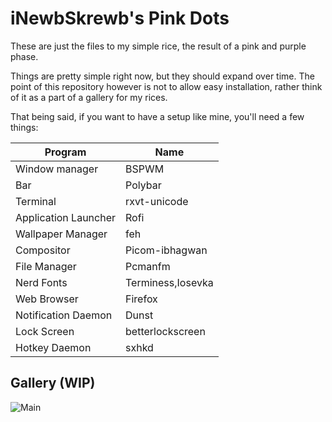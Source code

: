 # iNewbSkrewb's Pink Dots
These are just the files to my simple rice, the result of a pink and purple phase.

Things are pretty simple right now, but they should expand over time. The point of this repository however is not to allow easy installation, rather think of it as a part of a gallery for my rices.

That being said, if you want to have a setup like mine, you'll need a few things:

| Program               | Name              |
| --------------------- | ----              |
| Window manager        | BSPWM             |
| Bar                   | Polybar           |
| Terminal              | rxvt-unicode      |
| Application Launcher  | Rofi              |
| Wallpaper Manager     | feh               |
| Compositor            | Picom-ibhagwan    |
| File Manager          | Pcmanfm           |
| Nerd Fonts            | Terminess,Iosevka |
| Web Browser           | Firefox           |
| Notification Daemon   | Dunst             |
| Lock Screen           | betterlockscreen  |
| Hotkey Daemon         | sxhkd             |

## Gallery (WIP)
![Main](https://cdn.discordapp.com/attachments/635625917623828520/831319794035982336/image0.jpg)

